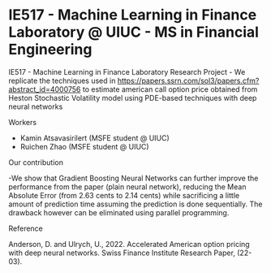 # IE517 - Machine Learning in Finance Laboratory @ UIUC - MS in Financial Engineering
IE517 - Machine Learning in Finance Laboratory Research Project - We replicate the techniques used in https://papers.ssrn.com/sol3/papers.cfm?abstract_id=4000756 to estimate american call option price obtained from Heston Stochastic Volatility model using PDE-based techniques with deep neural networks


Workers 

- Kamin Atsavasirilert (MSFE student @ UIUC)
- Ruichen Zhao (MSFE student @ UIUC)

Our contribution

-We show that Gradient Boosting Neural Networks can further improve the performance from the paper (plain neural network), reducing the Mean Absolute Error (from 2.63 cents to 2.14 cents) while sacrificing a little amount of prediction time assuming the prediction is done sequentially. The drawback however can be eliminated using parallel programming.

Reference

Anderson, D. and Ulrych, U., 2022. Accelerated American option pricing with deep neural networks. Swiss Finance Institute Research Paper, (22-03).